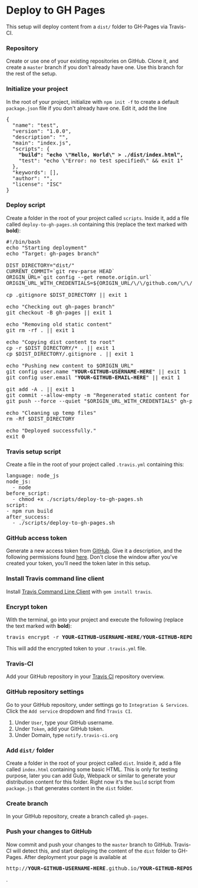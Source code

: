 # Deploy to GH Pages

This setup will deploy content from a `dist/` folder to GH-Pages via Travis-CI.

### Repository
Create or use one of your existing repositories on GitHub. Clone it, and create a `master` branch if you don't already have one. Use this branch for the rest of the setup.

### Initialize your project
In the root of your project, initialize with `npm init -f` to create a default `package.json` file if you don't already have one. Edit it, add the line 

<pre>
{
  "name": "test",
  "version": "1.0.0",
  "description": "",
  "main": "index.js",
  "scripts": {
    <b>"build": "echo \"Hello, World\" > ./dist/index.html",</b>
    "test": "echo \"Error: no test specified\" && exit 1"
  },
  "keywords": [],
  "author": "",
  "license": "ISC"
}
</pre>

### Deploy script
Create a folder in the root of your project called `scripts`. Inside it, add a file called `deploy-to-gh-pages.sh` containing this (replace the text marked with **bold**):

<pre>
#!/bin/bash
echo "Starting deployment"
echo "Target: gh-pages branch"

DIST_DIRECTORY="dist/"
CURRENT_COMMIT=`git rev-parse HEAD`
ORIGIN_URL=`git config --get remote.origin.url`
ORIGIN_URL_WITH_CREDENTIALS=${ORIGIN_URL/\/\/github.com/\/\/$GITHUB_TOKEN@github.com}

cp .gitignore $DIST_DIRECTORY || exit 1

echo "Checking out gh-pages branch"
git checkout -B gh-pages || exit 1

echo "Removing old static content"
git rm -rf . || exit 1

echo "Copying dist content to root"
cp -r $DIST_DIRECTORY/* . || exit 1
cp $DIST_DIRECTORY/.gitignore . || exit 1

echo "Pushing new content to $ORIGIN_URL"
git config user.name "<b>YOUR-GITHUB-USERNAME-HERE</b>" || exit 1
git config user.email "<b>YOUR-GITHUB-EMAIL-HERE</b>" || exit 1

git add -A . || exit 1
git commit --allow-empty -m "Regenerated static content for $CURRENT_COMMIT" || exit 1
git push --force --quiet "$ORIGIN_URL_WITH_CREDENTIALS" gh-pages > /dev/null 2>&1

echo "Cleaning up temp files"
rm -Rf $DIST_DIRECTORY

echo "Deployed successfully."
exit 0
</pre>


### Travis setup script
Create a file in the root of your project called `.travis.yml` containing this:

<pre>
language: node_js
node_js:
  - node
before_script:
  - chmod +x ./scripts/deploy-to-gh-pages.sh
script:
- npm run build
after_success:
  - ./scripts/deploy-to-gh-pages.sh
</pre>

### GitHub access token
Generate a new access token from [GitHub](https://github.com/settings/tokens/new). Give it a description, and the following permissions found [here](https://docs.travis-ci.com/user/github-oauth-scopes/). Don't close the window after you've created your token, you'll need the token later in this setup.

### Install Travis command line client
Install [Travis Command Line Client](https://github.com/travis-ci/travis.rb#readme) with `gem install travis`.

### Encrypt token
With the terminal, go into your project and execute the following (replace the text marked with **bold**):
<pre>
travis encrypt -r <b>YOUR-GITHUB-USERNAME-HERE</b>/<b>YOUR-GITHUB-REPOSITORY-NAME-HERE</b> GITHUB_TOKEN=<b>YOUR-GITHUB-TOKEN-HERE</b> --add
</pre>
This will add the encrypted token to your `.travis.yml` file.

### Travis-CI
Add your GitHub repository in your [Travis CI](https://travis-ci.org/profile) repository overview.

### GitHub repository settings
Go to your GitHub repository, under settings go to `Integration & Services`. Click the `Add service` dropdown and find `Travis CI`.

1. Under `User`, type your GitHub username.
2. Under `Token`, add your GitHub token.
3. Under Domain, type `notify.travis-ci.org`

### Add `dist/` folder
Create a folder in the root of your project called `dist`. Inside it, add a file called `index.html` containing some basic HTML. This is only for testing purpose, later you can add Gulp, Webpack or similar to generate your distribution content for this folder. Right now it's the `build` script from `package.js` that generates content in the `dist` folder.

### Create branch
In your GitHub repository, create a branch called `gh-pages`.

### Push your changes to GitHub
Now commit and push your changes to the `master` branch to GitHub. Travis-CI will detect this, and start deploying the content of the `dist` folder to GH-Pages. After deployment your page is available at <pre>http://<b>YOUR-GITHUB-USERNAME-HERE</b>.github.io/<b>YOUR-GITHUB-REPOSITORY-NAME-HERE</b></pre>.

